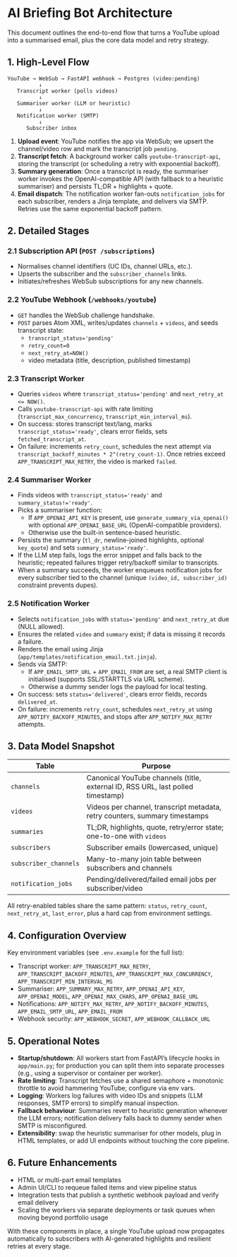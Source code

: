 # AI Briefing Bot Architecture

This document outlines the end-to-end flow that turns a YouTube upload into a summarised email, plus the core data model and retry strategy.

## 1. High-Level Flow

```
YouTube → WebSub → FastAPI webhook → Postgres (video:pending)
          ↓
   Transcript worker (polls videos)
          ↓
   Summariser worker (LLM or heuristic)
          ↓
   Notification worker (SMTP)
          ↓
      Subscriber inbox
```

1. **Upload event**: YouTube notifies the app via WebSub; we upsert the channel/video row and mark the transcript job `pending`.
2. **Transcript fetch**: A background worker calls `youtube-transcript-api`, storing the transcript (or scheduling a retry with exponential backoff).
3. **Summary generation**: Once a transcript is ready, the summariser worker invokes the OpenAI-compatible API (with fallback to a heuristic summariser) and persists TL;DR + highlights + quote.
4. **Email dispatch**: The notification worker fan-outs `notification_jobs` for each subscriber, renders a Jinja template, and delivers via SMTP. Retries use the same exponential backoff pattern.

## 2. Detailed Stages

### 2.1 Subscription API (`POST /subscriptions`)
- Normalises channel identifiers (UC IDs, channel URLs, etc.).
- Upserts the subscriber and the `subscriber_channels` links.
- Initiates/refreshes WebSub subscriptions for any new channels.

### 2.2 YouTube Webhook (`/webhooks/youtube`)
- `GET` handles the WebSub challenge handshake.
- `POST` parses Atom XML, writes/updates `channels` + `videos`, and seeds transcript state:
  - `transcript_status='pending'`
  - `retry_count=0`
  - `next_retry_at=NOW()`
  - video metadata (title, description, published timestamp)

### 2.3 Transcript Worker
- Queries `videos` where `transcript_status='pending'` and `next_retry_at <= NOW()`.
- Calls `youtube-transcript-api` with rate limiting (`transcript_max_concurrency`, `transcript_min_interval_ms`).
- On success: stores transcript text/lang, marks `transcript_status='ready'`, clears error fields, sets `fetched_transcript_at`.
- On failure: increments `retry_count`, schedules the next attempt via `transcript_backoff_minutes * 2^(retry_count-1)`. Once retries exceed `APP_TRANSCRIPT_MAX_RETRY`, the video is marked `failed`.

### 2.4 Summariser Worker
- Finds videos with `transcript_status='ready'` and `summary_status!='ready'`.
- Picks a summariser function:
  - If `APP_OPENAI_API_KEY` is present, use `generate_summary_via_openai()` with optional `APP_OPENAI_BASE_URL` (OpenAI-compatible providers).
  - Otherwise use the built-in sentence-based heuristic.
- Persists the summary (`tl_dr`, newline-joined highlights, optional `key_quote`) and sets `summary_status='ready'`.
- If the LLM step fails, logs the error snippet and falls back to the heuristic; repeated failures trigger retry/backoff similar to transcripts.
- When a summary succeeds, the worker enqueues notification jobs for every subscriber tied to the channel (unique `(video_id, subscriber_id)` constraint prevents dupes).

### 2.5 Notification Worker
- Selects `notification_jobs` with `status='pending'` and `next_retry_at` due (NULL allowed).
- Ensures the related `video` and `summary` exist; if data is missing it records a failure.
- Renders the email using Jinja (`app/templates/notification_email.txt.jinja`).
- Sends via SMTP:
  - If `APP_EMAIL_SMTP_URL` + `APP_EMAIL_FROM` are set, a real SMTP client is initialised (supports SSL/STARTTLS via URL scheme).
  - Otherwise a dummy sender logs the payload for local testing.
- On success: sets `status='delivered'`, clears error fields, records `delivered_at`.
- On failure: increments `retry_count`, schedules `next_retry_at` using `APP_NOTIFY_BACKOFF_MINUTES`, and stops after `APP_NOTIFY_MAX_RETRY` attempts.

## 3. Data Model Snapshot

| Table | Purpose |
|-------|---------|
| `channels` | Canonical YouTube channels (title, external ID, RSS URL, last polled timestamp) |
| `videos` | Videos per channel, transcript metadata, retry counters, summary timestamps |
| `summaries` | TL;DR, highlights, quote, retry/error state; one-to-one with `videos` |
| `subscribers` | Subscriber emails (lowercased, unique) |
| `subscriber_channels` | Many-to-many join table between subscribers and channels |
| `notification_jobs` | Pending/delivered/failed email jobs per subscriber/video |

All retry-enabled tables share the same pattern: `status`, `retry_count`, `next_retry_at`, `last_error`, plus a hard cap from environment settings.

## 4. Configuration Overview

Key environment variables (see `.env.example` for the full list):

- Transcript worker: `APP_TRANSCRIPT_MAX_RETRY`, `APP_TRANSCRIPT_BACKOFF_MINUTES`, `APP_TRANSCRIPT_MAX_CONCURRENCY`, `APP_TRANSCRIPT_MIN_INTERVAL_MS`
- Summariser: `APP_SUMMARY_MAX_RETRY`, `APP_OPENAI_API_KEY`, `APP_OPENAI_MODEL`, `APP_OPENAI_MAX_CHARS`, `APP_OPENAI_BASE_URL`
- Notifications: `APP_NOTIFY_MAX_RETRY`, `APP_NOTIFY_BACKOFF_MINUTES`, `APP_EMAIL_SMTP_URL`, `APP_EMAIL_FROM`
- Webhook security: `APP_WEBHOOK_SECRET`, `APP_WEBHOOK_CALLBACK_URL`

## 5. Operational Notes

- **Startup/shutdown**: All workers start from FastAPI’s lifecycle hooks in `app/main.py`; for production you can split them into separate processes (e.g., using a supervisor or container per worker).
- **Rate limiting**: Transcript fetches use a shared semaphore + monotonic throttle to avoid hammering YouTube; configure via env vars.
- **Logging**: Workers log failures with video IDs and snippets (LLM responses, SMTP errors) to simplify manual inspection.
- **Fallback behaviour**: Summaries revert to heuristic generation whenever the LLM errors; notification delivery falls back to dummy sender when SMTP is misconfigured.
- **Extensibility**: swap the heuristic summariser for other models, plug in HTML templates, or add UI endpoints without touching the core pipeline.

## 6. Future Enhancements

- HTML or multi-part email templates
- Admin UI/CLI to requeue failed items and view pipeline status
- Integration tests that publish a synthetic webhook payload and verify email delivery
- Scaling the workers via separate deployments or task queues when moving beyond portfolio usage

With these components in place, a single YouTube upload now propagates automatically to subscribers with AI-generated highlights and resilient retries at every stage.
